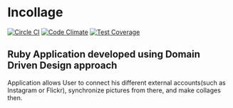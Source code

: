 # Incollage

[![Circle CI](https://circleci.com/gh/tarvit/incollage/tree/master.svg?style=svg)](https://circleci.com/gh/tarvit/incollage/tree/master)
[![Code Climate](https://codeclimate.com/github/tarvit/incollage/badges/gpa.svg)](https://codeclimate.com/github/tarvit/incollage)
[![Test Coverage](https://codeclimate.com/github/tarvit/incollage/badges/coverage.svg)](https://codeclimate.com/github/tarvit/incollage/coverage)

## Ruby Application developed using Domain Driven Design approach

Application allows User to connect his different external accounts(such as Instagram or Flickr), synchronize pictures from there, and make collages then.
